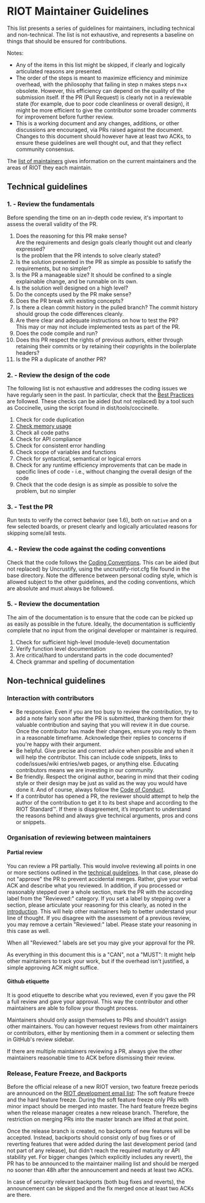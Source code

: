 # RIOT Maintainer Guidelines

This list presents a series of guidelines for maintainers, including technical
and non-technical. The list is not exhaustive, and represents a baseline on
things that should be ensured for contributions.

Notes:
-   Any of the items in this list might be skipped, if clearly and logically
    articulated reasons are presented.
-   The order of the steps is meant to maximize efficiency and minimize
    overhead, with the philosophy that failing in step n makes steps n+x
    obsolete. However, this efficiency can depend on the quality of the
    submission itself. If the PR (Pull Request) is clearly not in a reviewable
    state (for example, due to poor code cleanliness or overall design), it
    might be more efficient to give the contributor some broader comments for
    improvement before further review.
-   This is a working document and any changes, additions, or other discussions
    are encouraged, via PRs raised against the document. Changes to this
    document should however have at least two ACKs, to ensure these guidelines
    are well thought out, and that they reflect community consensus.

The [list of maintainers] gives information on the current maintainers and the
areas of RIOT they each maintain.


## Technical guidelines

### 1. - Review the fundamentals

Before spending the time on an in-depth code review, it's important to assess
the overall validity of the PR.

1.  Does the reasoning for this PR make sense? \
    Are the requirements and design goals clearly thought out and clearly
    expressed? \
    Is the problem that the PR intends to solve clearly stated?
2.  Is the solution presented in the PR as simple as possible to satisfy the
    requirements, but no simpler?
3.  Is the PR a manageable size? It should be confined to a single explainable
    change, and be runnable on its own.
4.  Is the solution well designed on a high level?
5.  Do the concepts used by the PR make sense?
6.  Does the PR break with existing concepts?
7.  Is there a clean commit history in the pulled branch? The commit history
    should group the code differences cleanly.
8.  Are there clear and adequate instructions on how to test the PR? \
    This may or may not include implemented tests as part of the PR.
9.  Does the code compile and run?
10. Does this PR respect the rights of previous authors, either through
    retaining their commits or by retaining their copyrights in the boilerplate
    headers?
11. Is the PR a duplicate of another PR?


### 2. - Review the design of the code

The following list is not exhaustive and addresses the coding issues we have
regularly seen in the past. In particular, check that the [Best Practices]
are followed. These checks can be aided (but not replaced) by a tool such as
Coccinelle, using the script found in dist/tools/coccinelle.

1.  Check for code duplication
2.  [Check memory usage][Comparing build sizes]
3.  Check all code paths
4.  Check for API compliance
5.  Check for consistent error handling
6.  Check scope of variables and functions
7.  Check for syntactical, semantical or logical errors
8.  Check for any runtime efficiency improvements that can be made in specific
    lines of code - i.e., without changing the overall design of the code
9.  Check that the code design is as simple as possible to solve the problem,
    but no simpler


### 3. - Test the PR

Run tests to verify the correct behavior (see 1.6), both on `native` and on a
few selected boards, or present clearly and logically articulated reasons for
skipping some/all tests.


### 4. - Review the code against the coding conventions

Check that the code follows the [Coding Conventions]. This can be aided (but not
replaced) by Uncrustify, using the uncrustify-riot.cfg file found in the base
directory. Note the difference between personal coding style, which is allowed
subject to the other guidelines, and the coding conventions, which are absolute
and must always be followed.


### 5. - Review the documentation

The aim of the documentation is to ensure that the code can be picked up as
easily as possible in the future. Ideally, the documentation is sufficiently
complete that no input from the original developer or maintainer is required.

1.  Check for sufficient high-level (module-level) documentation
2.  Verify function level documentation
3.  Are critical/hard to understand parts in the code documented?
4.  Check grammar and spelling of documentation


## Non-technical guidelines

### Interaction with contributors

-   Be responsive. Even if you are too busy to review the contribution, try to
    add a note fairly soon after the PR is submitted, thanking them for their
    valuable contribution and saying that you will review it in due course. Once
    the contributor has made their changes, ensure you reply to them in a
    reasonable timeframe. Acknowledge their replies to concerns if you're happy
    with their argument.
-   Be helpful. Give precise and correct advice when possible and when it will
    help the contributor. This can include code snippets, links to
    code/issues/wiki entries/web pages, or anything else. Educating contributors
    means we are investing in our community.
-   Be friendly. Respect the original author, bearing in mind that their coding
    style or their design may be just as valid as the way you would have done
    it. And of course, always follow the [Code of Conduct].
-   If a contributor has opened a PR, the reviewer should attempt to
    help the author of the contribution to get it to its best shape and
    according to the RIOT Standard™. If there is disagreement, it’s important
    to understand the reasons behind and always give technical arguments,
    pros and cons or snippets.


### Organisation of reviewing between maintainers

#### Partial review

You can review a PR partially. This would involve reviewing all points in one or
more sections outlined in the [technical guidelines](#technical-guidelines).
In that case, please do not "approve" the PR to prevent accidental merges.
Rather, give your verbal ACK and describe what you reviewed. In addition, if you
processed or reasonably stepped over a whole section, mark the PR with the
according label from the "Reviewed:" category. If you set a label by stepping
over a section, please articulate your reasoning for this clearly, as noted in
the [introduction](#introduction). This will help other maintainers help to
better understand your line of thought. If you disagree with the assessment of
a previous review, you may remove a certain "Reviewed:" label. Please state your
reasoning in this case as well.

When all "Reviewed:" labels are set you may give your approval for the PR.

As everything in this document this is a "CAN", not a "MUST": It might help
other maintainers to track your work, but if the overhead isn't justified, a
simple approving ACK might suffice.

#### Github etiquette

It is good etiquette to describe what you reviewed, even if you gave the PR a
full review and gave your approval. This way the contributor and other
maintainers are able to follow your thought process.

Maintainers should only assign themselves to PRs and shouldn't assign other
maintainers. You can however request reviews from other maintainers or
contributors, either by mentioning them in a comment or selecting them in
GitHub's review sidebar.

If there are multiple maintainers reviewing a PR, always give the other
maintainers reasonable time to ACK before dismissing their review.

### Release, Feature Freeze, and Backports

Before the official release of a new RIOT version, two feature freeze periods
are announced on the
[RIOT development email list](https://lists.riot-os.org/mailman/listinfo/devel):
The soft feature freeze and the hard feature freeze. During the soft feature
freeze only PRs with minor impact should be merged into master. The hard feature
freeze begins when the release manager creates a new release branch. Therefore,
the restriction on merging PRs into the master branch are lifted at that point.

Once the release branch is created, no backports of new features will be
accepted. Instead, backports should consist only of bug fixes or of reverting
features that were added during the last development period (and not part of any
release), but didn't reach the required maturity or API stability yet. For
bigger changes (which explicitly includes any revert), the PR has to be
announced to the maintainer mailing list and should be merged no sooner than
48h after the announcement and needs at least two ACKs.

In case of security relevant backports (both bug fixes and reverts), the
announcement can be skipped and the fix merged once at least two ACKs are
there.

[list of maintainers]: https://github.com/RIOT-OS/RIOT/wiki/Maintainers
[Best Practices]: https://github.com/RIOT-OS/RIOT/wiki/Best-Practice-for-RIOT-Programming
[Comparing build sizes]: https://github.com/RIOT-OS/RIOT/wiki/Comparing-build-sizes
[Coding Conventions]: CODING_CONVENTIONS.md
[Code of Conduct]: https://github.com/RIOT-OS/RIOT/blob/master/CODE_OF_CONDUCT.md
